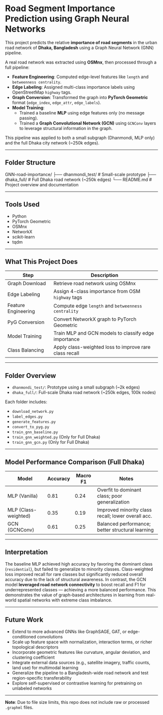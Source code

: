 # Road Segment Importance Prediction using Graph Neural Networks

This project predicts the relative **importance of road segments** in the urban road network of **Dhaka, Bangladesh** using a Graph Neural Network (GNN) pipeline.

A real road network was extracted using **OSMnx**, then processed through a full pipeline:

- **Feature Engineering**: Computed edge-level features like `length` and `betweenness centrality`.
- **Edge Labeling**: Assigned multi-class importance labels using OpenStreetMap `highway` tags.
- **Graph Conversion**: Transformed the graph into **PyTorch Geometric** format (`edge_index`, `edge_attr`, `edge_labels`).
- **Model Training**:
  - Trained a baseline **MLP** using edge features only (no message passing).
  - Trained a **Graph Convolutional Network (GCN)** using `GCNConv` layers to leverage structural information in the graph.

This pipeline was applied to both a small subgraph (Dhanmondi, MLP only) and the full Dhaka city network (~250k edges).

---

## Folder Structure
GNN-road-importance/
├── dhanmondi_test/     # Small-scale prototype
├── dhaka_full/         # Full Dhaka road network (~250k edges)
└── README.md           # Project overview and documentation

---

## Tools Used

- Python
- PyTorch Geometric
- OSMnx
- NetworkX
- scikit-learn
- tqdm

---

## What This Project Does

| Step                 | Description |
|----------------------|-------------|
| Graph Download       | Retrieve road network using OSMnx |
| Edge Labeling        | Assign 4-class importance from OSM `highway` tags |
| Feature Engineering  | Compute edge `length` and `betweenness centrality` |
| PyG Conversion       | Convert NetworkX graph to PyTorch Geometric |
| Model Training       | Train MLP and GCN models to classify edge importance |
| Class Balancing      | Apply class-weighted loss to improve rare class recall |

---

## Folder Overview

- `dhanmondi_test/`: Prototype using a small subgraph (~2k edges)
- `dhaka_full/`: Full-scale Dhaka road network (~250k edges, 100k nodes)

Each folder includes:
- `download_network.py`
- `label_edges.py`
- `generate_features.py`
- `convert_to_pyg.py`
- `train_gnn_baseline.py`
- `train_gnn_weighted.py` (Only for Full Dhaka)
- `train_gnn_gcn.py` (Only for Full Dhaka)

---

## Model Performance Comparison (Full Dhaka)

| Model                | Accuracy | Macro F1 | Notes                                               |
|---------------------|----------|----------|-----------------------------------------------------|
| MLP (Vanilla)       | 0.81     | 0.24     | Overfit to dominant class; poor generalization      |
| MLP (Class-weighted)| 0.35     | 0.19     | Improved minority class recall; lower overall acc.  |
| GCN (GCNConv)       | 0.61     | 0.25     | Balanced performance; better structural learning    |

---

## Interpretation

The baseline MLP achieved high accuracy by favoring the dominant class (`residential`), but failed to generalize to minority classes. Class-weighted loss improved recall for rare classes but significantly reduced overall accuracy due to the lack of structural awareness. In contrast, the GCN model **leveraged road network connectivity** to boost recall and F1 for underrepresented classes — achieving a more balanced performance. This demonstrates the value of graph-based architectures in learning from real-world spatial networks with extreme class imbalance.

---

## Future Work

- Extend to more advanced GNNs like GraphSAGE, GAT, or edge-conditioned convolutions  
- Scale up feature space with normalization, interaction terms, or richer topological descriptors  
- Incorporate geometric features like curvature, angular deviation, and clustering coefficient  
- Integrate external data sources (e.g., satellite imagery, traffic counts, land use) for multimodal learning  
- Generalize the pipeline to a Bangladesh-wide road network and test region-specific transferability  
- Explore self-supervised or contrastive learning for pretraining on unlabeled networks

---

**Note**: Due to file size limits, this repo does not include raw or processed `.graphml` files.


